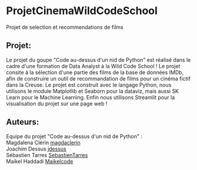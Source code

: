 # ProjetCinemaWildCodeSchool
Projet de selection et recommendations de films

## Projet:
Le projet du goupe "Code au-dessus d'un nid de Python" est réalisé dans le cadre d'une formation de Data Analyst à la Wild Code School !
Le projet consite à la sélection d'une partie des films de la base de données IMDb, afin de construire un outil de recommandation de films pour un cinéma fictif dans la Creuse.
Le projet est construit avec le langage Python, nous utilisons le module Matplotlib et Seaborn pour la dataviz, mais aussi SK Learn pour le Machine Learning.
Enfin nous utilisons Streamlit pour la visualisation du projet sur une page web !


## Auteurs:

Equipe du projet "Code au-dessus d'un nid de Python" :  
Magdalena Clérin [magdaclerin](https://github.com/magdaclerin)   
Joachim Dessus [jdessus](https://github.com/jdessus)  
Sébastien Tarres [SebastienTarres](https://github.com/SebastienTarres)  
Maikel Haddadi [Maikelcode](https://github.com/Maikelcode)

